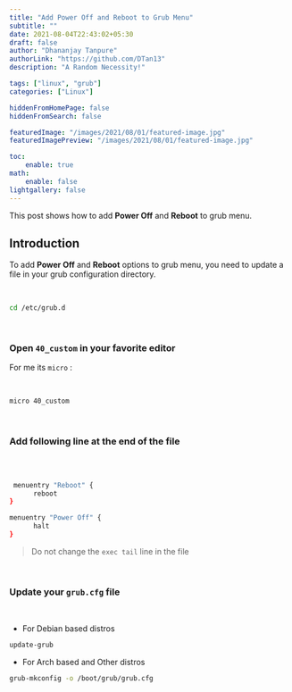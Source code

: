 ```yaml
---
title: "Add Power Off and Reboot to Grub Menu"
subtitle: ""
date: 2021-08-04T22:43:02+05:30
draft: false
author: "Dhananjay Tanpure"
authorLink: "https://github.com/DTan13"
description: "A Random Necessity!"

tags: ["linux", "grub"]
categories: ["Linux"]

hiddenFromHomePage: false
hiddenFromSearch: false

featuredImage: "/images/2021/08/01/featured-image.jpg"
featuredImagePreview: "/images/2021/08/01/featured-image.jpg"

toc:
    enable: true
math:
    enable: false
lightgallery: false
---
```


This post shows how to add **Power Off** and **Reboot** to grub menu.

## <!--more-->

## Introduction

To add **Power Off** and **Reboot** options to grub menu, you need to update a file in your grub configuration directory.

<br>

```bash
cd /etc/grub.d
```

<br>

### Open `40_custom` in your favorite editor

For me its `micro` :

<br>

```bash
micro 40_custom
```

<br>

### Add following line at the end of the file

<br>

```bash

 menuentry "Reboot" {
	  reboot
}

menuentry "Power Off" {
	  halt
}

```

> Do not change the `exec tail` line in the file

<br>

### Update your `grub.cfg` file

<br>

-   For Debian based distros

```bash
update-grub
```

-   For Arch based and Other distros

```bash
grub-mkconfig -o /boot/grub/grub.cfg
```
